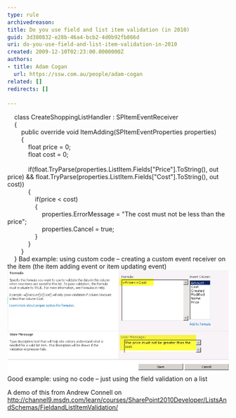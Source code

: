 ```yaml
---
type: rule
archivedreason: 
title: Do you use field and list item validation (in 2010)
guid: 3d380832-e28b-46a4-bcb2-4d0b92fb866d
uri: do-you-use-field-and-list-item-validation-in-2010
created: 2009-12-10T02:23:00.0000000Z
authors:
- title: Adam Cogan
  url: https://ssw.com.au/people/adam-cogan
related: []
redirects: []

---
```



  <span class="ms-rteCustom-CodeArea">    class CreateShoppingListHandler : SPItemEventReceiver<br>
    {<br>
        public override void ItemAdding(SPItemEventProperties properties)<br>
        {<br>
            float price = 0;<br>
            float cost = 0;<br>
            <br>
            if(float.TryParse(properties.ListItem.Fields["Price"].ToString(), out price) && float.TryParse(properties.ListItem.Fields["Cost"].ToString(), out cost))<br>
            {<br>
                if(price < cost)<br>
                {<br>
                    properties.ErrorMessage = "The cost must not be less than the price";<br>
                    properties.Cancel = true;<br>
                }<br>
            }            <br>
        }<br>
    }</span>
<span lang="EN-AU">
</span>
<span class="ms-rteCustom-FigureBad">
<span lang="EN-AU">Bad example: using custom code – creating a
custom event receiver on the item (the item adding event or item updating
event)</span>
<span lang="EN-AU">
</span>
</span>
<span lang="EN-AU">
<br>
<img src="ListValidation.jpg" alt="" /><br>
</span>
<span class="ms-rteCustom-FigureGood">
<span lang="EN-AU">Good example: using no code – just using the
field validation on a list</span>
</span>
<br>
<style>
</style>
A demo of this from Andrew Connell on<span lang="EN-AU"><br>
<a href="http://channel9.msdn.com/learn/courses/SharePoint2010Developer/ListsAndSchemas/FieldandListItemValidation/">http://channel9.msdn.com/learn/courses/SharePoint2010Developer/ListsAndSchemas/FieldandListItemValidation/</a>
</span>

<br><excerpt class='endintro'></excerpt><br>



